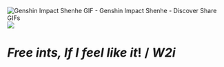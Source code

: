 ![Genshin Impact Shenhe GIF - Genshin Impact Shenhe - Discover   Share GIFs](https://github.com/inoconz/I-like-cake-/assets/139816524/36ddccf0-408a-4a95-891d-6e7acf8140b1)
![](https://files.catbox.moe/ba3xgl.png)

# *Free ints, If I feel like it*! / *W2i*
